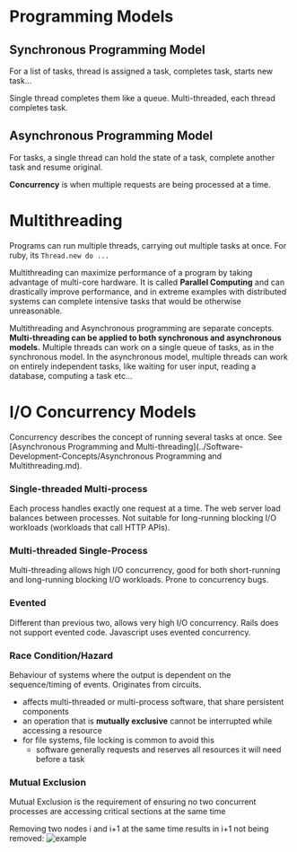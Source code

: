 # Programming Models
## Synchronous Programming Model
For a list of tasks, thread is assigned a task, completes task, starts new task…

Single thread completes them like a queue. Multi-threaded, each thread completes task.

## Asynchronous Programming Model
For tasks, a single thread can hold the state of a task, complete another task and resume original.

**Concurrency** is when multiple requests are being processed at a time.

# Multithreading
Programs can run multiple threads, carrying out multiple tasks at once. For ruby, its `Thread.new do ... `

Multithreading can maximize performance of a program by taking advantage of multi-core hardware. It is called **Parallel Computing** and can drastically improve performance, and in extreme examples with distributed systems can complete intensive tasks that would be otherwise unreasonable.

Multithreading and Asynchronous programming are separate concepts. **Multi-threading can be applied to both synchronous and asynchronous models.** Multiple threads can work on a single queue of tasks, as in the synchronous model. In the asynchronous model, multiple threads can work on entirely independent tasks, like waiting for user input, reading a database, computing a task etc...

# I/O Concurrency Models
Concurrency describes the concept of running several tasks at once. See [Asynchronous Programming and Multi-threading](../Software-Development-Concepts/Asynchronous Programming and Multithreading.md).
### Single-threaded Multi-process
Each process handles exactly one request at a time. The web server load balances between processes. Not suitable for long-running blocking I/O workloads (workloads that call HTTP APIs).

### Multi-threaded Single-Process
Multi-threading allows high I/O concurrency, good for both short-running and long-running blocking I/O workloads. Prone to concurrency bugs.

### Evented
Different than previous two, allows very high I/O concurrency. Rails does not support evented code. Javascript uses evented concurrency.

### Race Condition/Hazard
Behaviour of systems where the output is dependent on the sequence/timing of events. Originates from circuits.
- affects multi-threaded or multi-process software, that share persistent components
- an operation that is **mutually exclusive** cannot be interrupted while accessing a resource
- for file systems, file locking is common to avoid this
  - software generally requests and reserves all resources it will need before a task

### Mutual Exclusion
Mutual Exclusion is the requirement of ensuring no two concurrent processes are accessing critical sections at the same time

Removing two nodes i and i+1 at the same time results in i+1 not being removed:
![example](https://upload.wikimedia.org/wikipedia/commons/thumb/2/2f/Mutual_exclusion_example_with_linked_list.png/1024px-Mutual_exclusion_example_with_linked_list.png)
